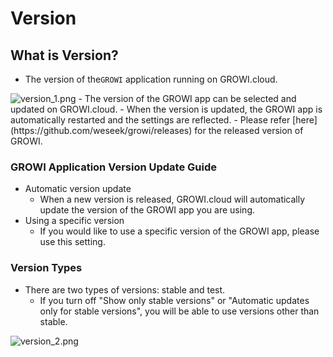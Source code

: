 # Version

## What is Version?

- The version of the`GROWI` application running on GROWI.cloud.  
<img :src="$withBase('/assets/images/en/version_1.png')" alt="version_1.png">
- The version of the GROWI app can be selected and updated on GROWI.cloud.
  - When the version is updated, the GROWI app is automatically restarted and the settings are reflected.
  - Please refer [here](https://github.com/weseek/growi/releases) for the released version of GROWI.

### GROWI Application Version Update Guide

- Automatic version update
  - When a new version is released, GROWI.cloud will automatically update the version of the GROWI app you are using.
- Using a specific version
  - If you would like to use a specific version of the GROWI app, please use this setting.

### Version Types

- There are two types of versions: stable and test.
  - If you turn off "Show only stable versions" or "Automatic updates only for stable versions", you will be able to use versions other than stable.
<img :src="$withBase('/assets/images/en/version_2.png')" alt="version_2.png">


